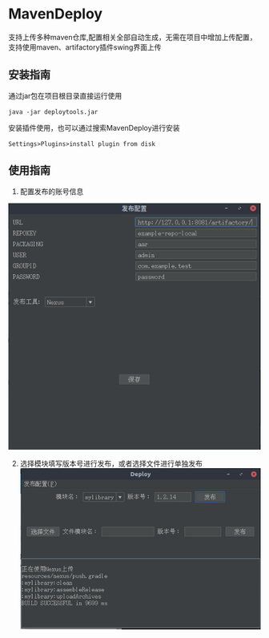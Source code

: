 
# MavenDeploy

支持上传多种maven仓库,配置相关全部自动生成，无需在项目中增加上传配置，支持使用maven、artifactory插件swing界面上传

## 安装指南

通过jar包在项目根目录直接运行使用

```
java -jar deploytools.jar
```

安装插件使用，也可以通过搜索MavenDeploy进行安装
```
Settings>Plugins>install plugin from disk
```
## 使用指南

 1. 配置发布的账号信息
 
![在这里插入图片描述](https://github.com/gf5353/deploytools/blob/master/img/2018-11-26%2018-22-03.png?raw=true)
 
 2. 选择模块填写版本号进行发布，或者选择文件进行单独发布
![在这里插入图片描述](https://github.com/gf5353/deploytools/blob/master/img/2018-11-26%2018-21-17.png?raw=true)
